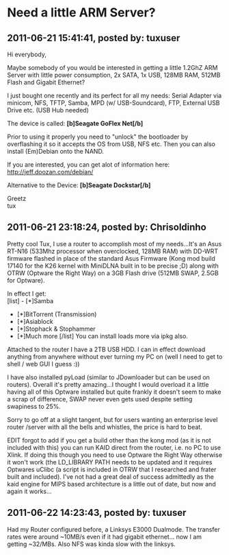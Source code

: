 # Need a little ARM Server?

## 2011-06-21 15:41:41, posted by: tuxuser

Hi everybody,  
   
 Maybe somebody of you would be interested in getting a little 1.2GhZ ARM Server with little power consumption, 2x SATA, 1x USB, 128MB RAM, 512MB Flash and Gigabit Ethernet?  
   
 I just bought one recently and its perfect for all my needs: Serial Adapter via minicom, NFS, TFTP, Samba, MPD (w/ USB-Soundcard), FTP, External USB Drive etc. (USB Hub needed)  
   
 The device is called: **[b]Seagate GoFlex Net[/b]**  
   
 Prior to using it properly you need to "unlock" the bootloader by overflashing it so it accepts the OS from USB, NFS etc. Then you can also install (Em)Debian onto the NAND.  
   
 If you are interested, you can get alot of information here: http://jeff.doozan.com/debian/   
   
 Alternative to the Device: **[b]Seagate Dockstar[/b]**  
   
 Greetz  
 tux

## 2011-06-21 23:18:24, posted by: Chrisoldinho

Pretty cool Tux, I use a router to accomplish most of my needs...It's an Asus RT-N16 (533Mhz processor when overclocked, 128MB RAM) with DD-WRT firmware flashed in place of the standard Asus Firmware (Kong mod build 17140 for the K26 kernel with MiniDLNA built in to be precise ;D) along with OTRW (Optware the Right Way) on a 3GB Flash drive (512MB SWAP, 2.5GB for Optware).  
   
 In effect I get:  
 [list] - [*]Samba
 - [*]BitTorrent (Transmission)
 - [*]Asiablock
 - [*]Stophack & Stophammer
 - [*]Much more
[/list] You can install loads more via ipkg also.   
   
 Attached to the router I have a 2TB USB HDD. I can in effect download anything from anywhere without ever turning my PC on (well I need to get to shell / web GUI I guess :))  
   
 I have also installed pyLoad (similar to JDownloader but can be used on routers). Overall it's pretty amazing...I thought I would overload it a little having all of this Optware installed but quite frankly it doesn't seem to make a scrap of difference, SWAP never even gets used despite setting swapiness to 25%.  
   
 Sorry to go off at a slight tangent, but for users wanting an enterprise level router /server with all the bells and whistles, the price is hard to beat.  
   
 EDIT forgot to add if you get a build other than the kong mod (as it is not included with this) you can run KAID direct from the router, i.e. no PC to use Xlink. If doing this though you need to use Optware the Right Way otherwise it won't work (the LD\_LIBRARY PATH needs to be updated and it requires Optwares uClibc (a script is included in OTRW that I researched and frater built and included). I've not had a great deal of success admittedly as the kaid engine for MIPS based architecture is a little out of date, but now and again it works...

## 2011-06-22 14:23:43, posted by: tuxuser

Had my Router configured before, a Linksys E3000 Dualmode. The transfer rates were around ~10MB/s even if it had gigabit ethernet... now I am getting ~32/MBs. Also NFS was kinda slow with the linksys.